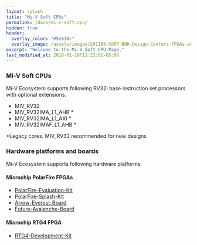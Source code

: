 ```yaml
---
layout: splash
title: "Mi-V Soft CPUs"
permalink: /docs/mi-v-soft-cpu/
hidden: true
header:
  overlay_color: "#5e616c"
  overlay_image: /assets/images/201106-CORP-BNR-Design-Centers-FPGAs-and-plds-Banner-2880x280.jpg
excerpt: "Welcome to the Mi-V Soft CPU Page."
last_modified_at: 2018-01-10T11:22:01-05:00
---
```

### Mi-V Soft CPUs
Mi-V Ecosystem supports following RV32I base instruction set processors with optional extensions.
* MIV_RV32
* MIV_RV32IMA_L1_AHB * 
* MIV_RV32IMA_L1_AXI * 
* MIV_RV32IMAF_L1_AHB *

\*Legacy cores. MIV_RV32 recommended for new designs
  
### Hardware platforms and boards
Mi-V Ecosystem supports following hardware platforms.

#### Microchip PolarFire FPGAs
* [PolarFire-Evaluation-Kit](https://mi-v-soft-risc-v.github.io/PolarFire-Eval-Kit/)
* [PolarFire-Splash-Kit](https://mi-v-soft-risc-v.github.io/PolarFire-FPGA-Splash-Kit/)
* [Arrow-Everest-Board](https://mi-v-soft-risc-v.github.io/Arrow-Everest-Board/)
* [Future-Avalanche-Board](https://mi-v-soft-risc-v.github.io/Future-Avalanche-Board/)

#### Microchip RTG4 FPGA
* [RTG4-Development-Kit](https://mi-v-soft-risc-v.github.io/RTG4-Development-Kit/)

